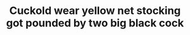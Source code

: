 ---
layout: post
title: Cuckold wear yellow net stocking got pounded by two big black cock
duration: '10:10'
view: 540
rate: 2
video: 'http://fantasti.cc/embed/571337/'
category: 
 - brunette
 - busty
 - curvy
 - gorgeous
 - rough
 - threesome
 - wife
tags: 
 - big-black-cock
priority: 0.9
changefreq: daily
---